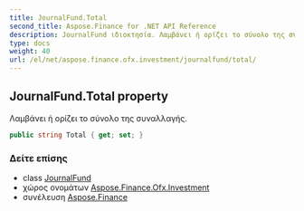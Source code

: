 ```yaml
---
title: JournalFund.Total
second_title: Aspose.Finance for .NET API Reference
description: JournalFund ιδιοκτησία. Λαμβάνει ή ορίζει το σύνολο της συναλλαγής.
type: docs
weight: 40
url: /el/net/aspose.finance.ofx.investment/journalfund/total/
---
```

## JournalFund.Total property

Λαμβάνει ή ορίζει το σύνολο της συναλλαγής.

```csharp
public string Total { get; set; }
```

### Δείτε επίσης

* class [JournalFund](../)
* χώρος ονομάτων [Aspose.Finance.Ofx.Investment](../../journalfund/)
* συνέλευση [Aspose.Finance](../../../)


